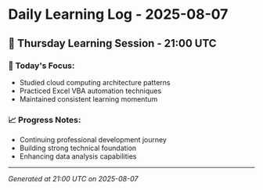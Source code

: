 # Daily Learning Log - 2025-08-07

## 📅 Thursday Learning Session - 21:00 UTC

### 🎯 Today's Focus:
- Studied cloud computing architecture patterns
- Practiced Excel VBA automation techniques
- Maintained consistent learning momentum

### 📈 Progress Notes:
- Continuing professional development journey
- Building strong technical foundation
- Enhancing data analysis capabilities

---
*Generated at 21:00 UTC on 2025-08-07*
